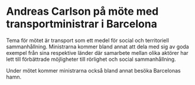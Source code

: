 # Andreas Carlson på möte med transportministrar i Barcelona

Tema för mötet är transport som ett medel för social och territoriell sammanhållning. Ministrarna kommer bland annat att dela med sig av goda exempel från sina respektive länder där samarbete mellan olika aktörer har lett till förbättrade möjligheter till rörlighet och social sammanhållning.

Under mötet kommer ministrarna också bland annat besöka Barcelonas hamn.
